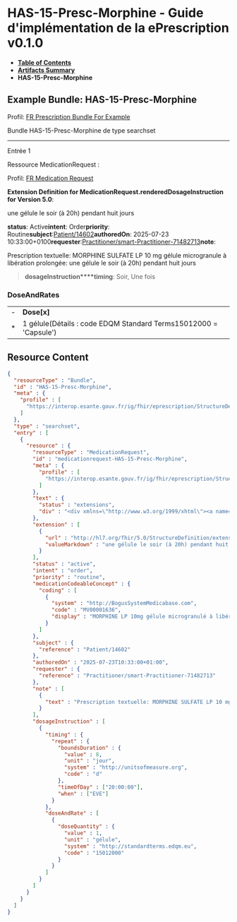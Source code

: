 # HAS-15-Presc-Morphine - Guide d'implémentation de la ePrescription v0.1.0

* [**Table of Contents**](toc.md)
* [**Artifacts Summary**](artifacts.md)
* **HAS-15-Presc-Morphine**

## Example Bundle: HAS-15-Presc-Morphine

Profil: [FR Prescription Bundle For Example](StructureDefinition-fr-prescription-bundle-for-example.md)

Bundle HAS-15-Presc-Morphine de type searchset

-------

Entrée 1

Ressource MedicationRequest :

> 

Profil: [FR Medication Request](StructureDefinition-fr-medicationrequest.md)

**Extension Definition for MedicationRequest.renderedDosageInstruction for Version 5.0**:

une gélule le soir (à 20h) pendant huit jours

**status**: Active**intent**: Order**priority**: Routine**subject**:[Patient/14602](Patient/14602)**authoredOn**: 2025-07-23 10:33:00+0100**requester**:[Practitioner/smart-Practitioner-71482713](Practitioner/smart-Practitioner-71482713)**note**:
> 

Prescription textuelle: MORPHINE SULFATE LP 10 mg gélule microgranule à libération prolongée: une gélule le soir (à 20h) pendant huit jours


> **dosageInstruction****timing**: Soir, Une fois

### DoseAndRates

| | |
| :--- | :--- |
| - | **Dose[x]** |
| * | 1 gélule(Détails : code EDQM Standard Terms15012000 = 'Capsule') |





## Resource Content

```json
{
  "resourceType" : "Bundle",
  "id" : "HAS-15-Presc-Morphine",
  "meta" : {
    "profile" : [
      "https://interop.esante.gouv.fr/ig/fhir/eprescription/StructureDefinition/fr-prescription-bundle-for-example"
    ]
  },
  "type" : "searchset",
  "entry" : [
    {
      "resource" : {
        "resourceType" : "MedicationRequest",
        "id" : "medicationrequest-HAS-15-Presc-Morphine",
        "meta" : {
          "profile" : [
            "https://interop.esante.gouv.fr/ig/fhir/eprescription/StructureDefinition/fr-medicationrequest"
          ]
        },
        "text" : {
          "status" : "extensions",
          "div" : "<div xmlns=\"http://www.w3.org/1999/xhtml\"><a name=\"MedicationRequest_medicationrequest-HAS-15-Presc-Morphine\"> </a><p class=\"res-header-id\"><b>Narratif généré : PrescriptionMédicamenteuseTODO medicationrequest-HAS-15-Presc-Morphine</b></p><a name=\"medicationrequest-HAS-15-Presc-Morphine\"> </a><a name=\"hcmedicationrequest-HAS-15-Presc-Morphine\"> </a><div style=\"display: inline-block; background-color: #d9e0e7; padding: 6px; margin: 4px; border: 1px solid #8da1b4; border-radius: 5px; line-height: 60%\"><p style=\"margin-bottom: 0px\"/><p style=\"margin-bottom: 0px\">Profil: <a href=\"StructureDefinition-fr-medicationrequest.html\">FR Medication Request</a></p></div><p><b>Extension Definition for MedicationRequest.renderedDosageInstruction for Version 5.0</b>: </p><div><p>une gélule le soir (à 20h) pendant huit jours</p>\n</div><p><b>status</b>: Active</p><p><b>intent</b>: Order</p><p><b>priority</b>: Routine</p><p><b>medication</b>: <span title=\"Codes :{http://BogusSystemMedicabase.com MV00001636}\">MORPHINE LP 10mg gélule microgranulé à libération prolongée</span></p><p><b>subject</b>: <a href=\"Patient/14602\">Patient/14602</a></p><p><b>authoredOn</b>: 2025-07-23 10:33:00+0100</p><p><b>requester</b>: <a href=\"Practitioner/smart-Practitioner-71482713\">Practitioner/smart-Practitioner-71482713</a></p><p><b>note</b>: </p><blockquote><div><p>Prescription textuelle: MORPHINE SULFATE LP 10 mg gélule microgranule à libération prolongée: une gélule le soir (à 20h) pendant huit jours</p>\n</div></blockquote><blockquote><p><b>dosageInstruction</b></p><p><b>timing</b>: Soir, Une fois</p><h3>DoseAndRates</h3><table class=\"grid\"><tr><td style=\"display: none\">-</td><td><b>Dose[x]</b></td></tr><tr><td style=\"display: none\">*</td><td>1 gélule<span style=\"background: LightGoldenRodYellow\"> (Détails : code EDQM Standard Terms15012000 = 'Capsule')</span></td></tr></table></blockquote></div>"
        },
        "extension" : [
          {
            "url" : "http://hl7.org/fhir/5.0/StructureDefinition/extension-MedicationRequest.renderedDosageInstruction",
            "valueMarkdown" : "une gélule le soir (à 20h) pendant huit jours"
          }
        ],
        "status" : "active",
        "intent" : "order",
        "priority" : "routine",
        "medicationCodeableConcept" : {
          "coding" : [
            {
              "system" : "http://BogusSystemMedicabase.com",
              "code" : "MV00001636",
              "display" : "MORPHINE LP 10mg gélule microgranulé à libération prolongée"
            }
          ]
        },
        "subject" : {
          "reference" : "Patient/14602"
        },
        "authoredOn" : "2025-07-23T10:33:00+01:00",
        "requester" : {
          "reference" : "Practitioner/smart-Practitioner-71482713"
        },
        "note" : [
          {
            "text" : "Prescription textuelle: MORPHINE SULFATE LP 10 mg gélule microgranule à libération prolongée: une gélule le soir (à 20h) pendant huit jours"
          }
        ],
        "dosageInstruction" : [
          {
            "timing" : {
              "repeat" : {
                "boundsDuration" : {
                  "value" : 8,
                  "unit" : "jour",
                  "system" : "http://unitsofmeasure.org",
                  "code" : "d"
                },
                "timeOfDay" : ["20:00:00"],
                "when" : ["EVE"]
              }
            },
            "doseAndRate" : [
              {
                "doseQuantity" : {
                  "value" : 1,
                  "unit" : "gélule",
                  "system" : "http://standardterms.edqm.eu",
                  "code" : "15012000"
                }
              }
            ]
          }
        ]
      }
    }
  ]
}

```
